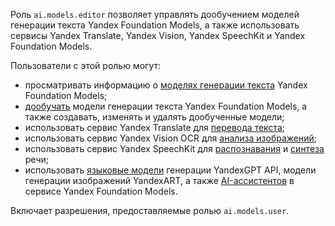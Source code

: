 Роль `ai.models.editor` позволяет управлять дообучением моделей генерации текста Yandex Foundation Models, а также использовать сервисы Yandex Translate, Yandex Vision, Yandex SpeechKit и Yandex Foundation Models.

Пользователи с этой ролью могут:
* просматривать информацию о [моделях генерации текста](../../../ai-studio/concepts/generation/models.md) Yandex Foundation Models;
* [дообучать](../../../ai-studio/concepts/tuning/index.md#fm-tuning) модели генерации текста Yandex Foundation Models, а также создавать, изменять и удалять дообученные модели;
* использовать сервис Yandex Translate для [перевода текста](../../../translate/quickstart.md);
* использовать сервис Yandex Vision OCR для [анализа изображений](../../../vision/concepts/ocr/index.md);
* использовать сервис Yandex SpeechKit для [распознавания](../../../speechkit/stt/index.md) и [синтеза](../../../speechkit/tts/index.md) речи;
* использовать [языковые модели](../../../ai-studio/concepts/generation/index.md) генерации YandexGPT API, модели генерации изображений YandexART, а также [AI-ассистентов](../../../ai-studio/concepts/assistant/index.md) в сервисе Yandex Foundation Models.

Включает разрешения, предоставляемые ролью `ai.models.user`.
